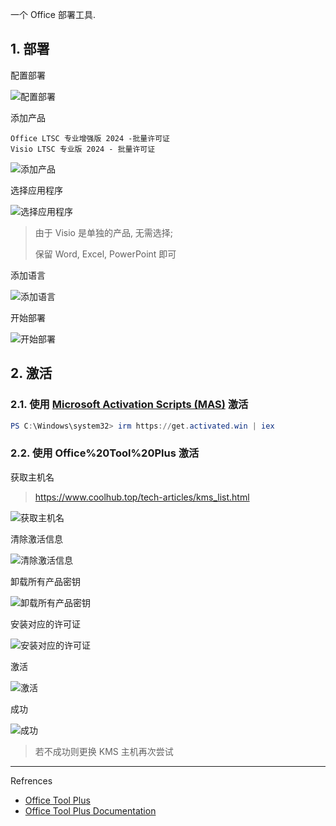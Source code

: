 一个 Office 部署工具.

## 1. 部署

配置部署

![配置部署](C:\Users\sec\share\github\notes\images\Office%20Tool%20Plus\配置部署.png)

添加产品

```
Office LTSC 专业增强版 2024 -批量许可证
Visio LTSC 专业版 2024 - 批量许可证
```

![添加产品](C:\Users\sec\share\github\notes\images\Office%20Tool%20Plus\添加产品.png)

选择应用程序

![选择应用程序](C:\Users\sec\share\github\notes\images\Office%20Tool%20Plus\选择应用程序.png)

> 由于 Visio 是单独的产品, 无需选择;
>
> 保留 Word, Excel, PowerPoint 即可

添加语言

![添加语言](C:\Users\sec\share\github\notes\images\Office%20Tool%20Plus\添加语言.png)

开始部署

![开始部署](C:\Users\sec\share\github\notes\images\Office%20Tool%20Plus\开始部署.png)

## 2. 激活

### 2.1. 使用 [Microsoft Activation Scripts (MAS)](https://massgrave.dev/) 激活

```powershell
PS C:\Windows\system32> irm https://get.activated.win | iex
```

### 2.2. 使用 Office%20Tool%20Plus 激活

获取主机名

>https://www.coolhub.top/tech-articles/kms_list.html

![获取主机名](C:\Users\sec\share\github\notes\images\Office%20Tool%20Plus\获取主机名.png)

清除激活信息

![清除激活信息](C:\Users\sec\share\github\notes\images\Office%20Tool%20Plus\清除激活信息.png)

卸载所有产品密钥

![卸载所有产品密钥](C:\Users\sec\share\github\notes\images\Office%20Tool%20Plus\卸载所有产品密钥.png)

安装对应的许可证

![安装对应的许可证](C:\Users\sec\share\github\notes\images\Office%20Tool%20Plus\安装对应的许可证.png)

激活

![激活](C:\Users\sec\share\github\notes\images\Office%20Tool%20Plus\激活.png)

成功

![成功](C:\Users\sec\share\github\notes\images\Office%20Tool%20Plus\成功.png)

> 若不成功则更换 KMS 主机再次尝试

---

Refrences

- [Office Tool Plus](https://www.officetool.plus/)
- [Office Tool Plus Documentation](https://www.officetool.plus/zh-cn/)
